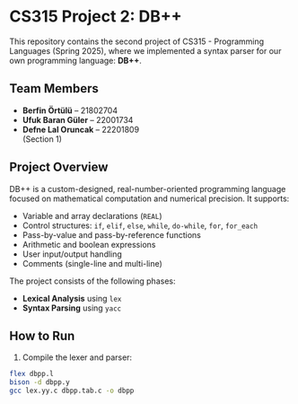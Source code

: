 # CS315 Project 2: DB++

This repository contains the second project of CS315 - Programming Languages (Spring 2025), where we implemented a syntax parser for our own programming language: **DB++**.

##  Team Members
- **Berfin Örtülü** – 21802704  
- **Ufuk Baran Güler** – 22001734  
- **Defne Lal Oruncak** – 22201809  
(Section 1)

##  Project Overview

DB++ is a custom-designed, real-number-oriented programming language focused on mathematical computation and numerical precision. It supports:

- Variable and array declarations (`REAL`)
- Control structures: `if`, `elif`, `else`, `while`, `do-while`, `for`, `for_each`
- Pass-by-value and pass-by-reference functions
- Arithmetic and boolean expressions
- User input/output handling
- Comments (single-line and multi-line)

The project consists of the following phases:
- **Lexical Analysis** using `lex`
- **Syntax Parsing** using `yacc`

##  How to Run

1. Compile the lexer and parser:

```bash
flex dbpp.l
bison -d dbpp.y
gcc lex.yy.c dbpp.tab.c -o dbpp
